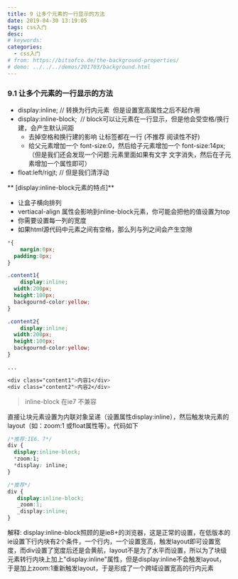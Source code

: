 ```yaml
---
title: 9 让多个元素的一行显示的方法
date: 2019-04-30 13:19:05
tags: css入门
desc: 
# keywords: 
categories:
  - css入门
# from: https://bitsofco.de/the-background-properties/
# demo: ../../../demos/201703/background.html
---
```

### 9.1 让多个元素的一行显示的方法
- display:inline; // 转换为行内元素  但是设置宽高属性之后不起作用
- display:inline-block;  // block可以让元素在一行显示，但是他会受空格/换行建，会产生默认间距
  - 去掉空格和换行建的影响 让标签都在一行 (不推荐 阅读性不好)
  - 给父元素增加一个 font-size:0，然后给子元素增加一个 font-size:14px;（但是我们还会发现一个问题:元素里面如果有文字 文字消失，然后在子元素增加一个属性即可）
- float:left/rigjt; // 但是我们清浮动

** [display:inline-block元素的特点]**

- 让盒子横向排列
- vertiacal-align 属性会影响到inline-block元素，你可能会把他的值设置为top
- 你需要设置每一列的宽度
- 如果html源代码中元素之间有空格，那么列与列之间会产生空隙

```css
*{
	margin:0px;
  padding:0px;
}

.content1{
	display:inline;
  width:200px;
  height:100px;
  backgournd-color:yellow;
}

.content2{
	display:inline;
  width:200px;
  height:100px;
  backgournd-color:yellow;
}

...

<div class="content1">内容1</div>
<div class="content2">内容2</div>
```

> inline-block 在ie7 不兼容

直接让块元素设置为内联对象呈递（设置属性display:inline），然后触发块元素的layout（如：zoom:1 或float属性等）。代码如下

```css
/*推荐:IE6、7*/ 
div {
  display:inline-block;
  *zoom:1;
  *display: inline;
}

/*推荐*/
div {
   display:inline-block;
   _zoom:1;
   _display:inline;
} 
```

解释: display:inline-block照顾的是ie8+的浏览器，这是正常的设置，在低版本的ie设置下行内块有2个条件，一个行内，一个设置宽高，触发layout即可设置宽度，而div设置了宽度后还是会黄航，layout不是为了水平而设置，所以为了块级元素转行内块上加上"display:inline"属性，但是display:inline不会触发layout，于是加上zoom:1重新触发layout，于是形成了一个跨域设置宽高的行内元素
